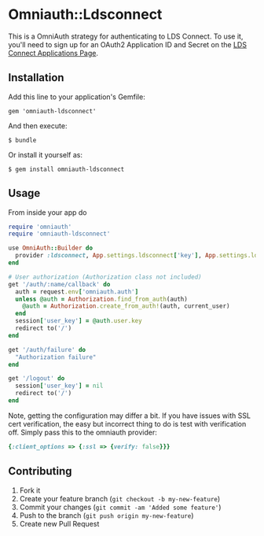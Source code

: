 # Omniauth::Ldsconnect

This is a OmniAuth strategy for authenticating to LDS Connect.  To
use it, you'll need to sign up for an OAuth2 Application ID and Secret on the
[LDS Connect Applications Page](https://ldsconnect.org).

## Installation

Add this line to your application's Gemfile:

    gem 'omniauth-ldsconnect'

And then execute:

    $ bundle

Or install it yourself as:

    $ gem install omniauth-ldsconnect

## Usage

From inside your app do

```ruby
require 'omniauth'
require 'omniauth-ldsconnect'

use OmniAuth::Builder do
  provider :ldsconnect, App.settings.ldsconnect['key'], App.settings.ldsconnect['secret']
end

# User authorization (Authorization class not included)
get '/auth/:name/callback' do
  auth = request.env['omniauth.auth']
  unless @auth = Authorization.find_from_auth(auth)
    @auth = Authorization.create_from_auth!(auth, current_user)
  end
  session['user_key'] = @auth.user.key
  redirect to('/')
end

get '/auth/failure' do
  "Authorization failure"
end

get '/logout' do
  session['user_key'] = nil
  redirect to('/')
end
```

Note, getting the configuration may differ a bit.  If you have issues with SSL cert verification, the easy but incorrect thing to do is test with verification off.  Simply pass this to the omniauth provider:

```ruby
{:client_options => {:ssl => {verify: false}}}
```

## Contributing

1. Fork it
2. Create your feature branch (`git checkout -b my-new-feature`)
3. Commit your changes (`git commit -am 'Added some feature'`)
4. Push to the branch (`git push origin my-new-feature`)
5. Create new Pull Request
